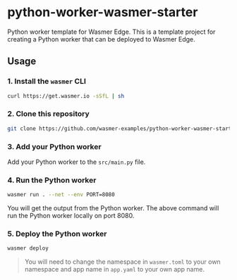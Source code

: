 # python-worker-wasmer-starter

Python worker template for Wasmer Edge. This is a template project for creating a Python worker that can be deployed to Wasmer Edge.

## Usage

### 1. Install the `wasmer` CLI

```bash
curl https://get.wasmer.io -sSfL | sh
```

### 2. Clone this repository

```bash
git clone https://github.com/wasmer-examples/python-worker-wasmer-starter.git
```

### 3. Add your Python worker

Add your Python worker to the `src/main.py` file.

### 4. Run the Python worker

```bash
wasmer run . --net --env PORT=8080
```

You will get the output from the Python worker. The above command will run the Python worker locally on port 8080.

### 5. Deploy the Python worker

```bash
wasmer deploy
```

> You will need to change the namespace in `wasmer.toml` to your own namespace and app name in `app.yaml` to your own app name.
